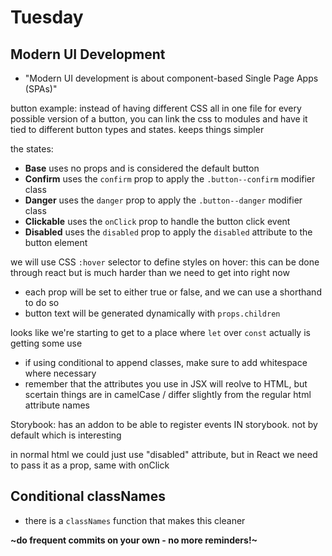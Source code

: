 # Tuesday

## Modern UI Development
-  "Modern UI development is about component-based Single Page Apps (SPAs)"

button example: instead of having different CSS all in one file for every possible version of a button, you can link the css to modules and have it tied to different button types and states. keeps things simpler

the states:
- **Base** uses no props and is considered the default button
- **Confirm** uses the `confirm` prop to apply the `.button--confirm` modifier class
- **Danger** uses the `danger` prop to apply the `.button--danger` modifier class
- **Clickable** uses the `onClick` prop to handle the button click event
- **Disabled** uses the `disabled` prop to apply the `disabled` attribute to the button element

we will use CSS `:hover` selector to define styles on hover: this can be done through react but is much harder than we need to get into right now

- each prop will be set to either true or false, and we can use a shorthand to do so
- button text will be generated dynamically with `props.children`

looks like we're starting to get to a place where `let` over `const` actually is getting some use

- if using conditional to append classes, make sure to add whitespace where necessary
- remember that the attributes you use in JSX will reolve to HTML, but scertain things are in camelCase / differ slightly from the regular html attribute names

Storybook: has an addon to be able to register events IN storybook. not by default which is interesting

in normal html we could just use "disabled" attribute, but in React we need to pass it as a prop, same with onClick

## Conditional classNames
- there is a `classNames` function that makes this cleaner

**~do frequent commits on your own - no more reminders!~**

